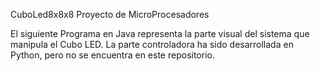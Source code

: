CuboLed8x8x8 Proyecto de MicroProcesadores

El siguiente Programa en Java representa la parte visual del sistema que manipula el Cubo LED. 
La parte controladora ha sido desarrollada en Python, pero no se encuentra en este repositorio.
